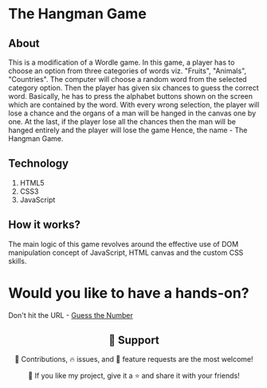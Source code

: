 # The Hangman Game

## About

This is a modification of a Wordle game. In this game, a player has to choose an option from three categories of words viz. "Fruits", "Animals", "Countries". The computer will choose a random word from the selected category option. Then the player has given six chances to guess the correct word. Basically, he has to press the alphabet buttons shown on the screen which are contained by the word. With every wrong selection, the player will lose a chance and the organs of a man will be hanged in the canvas one by one. At the last, if the player lose all the chances then the man will be hanged entirely and the player will lose the game Hence, the name - The Hangman Game.

## Technology

1. HTML5
2. CSS3
3. JavaScript

## How it works?

The main logic of this game revolves around the effective use of DOM manipulation concept of JavaScript, HTML canvas and the custom CSS skills.

# Would you like to have a hands-on?

Don't hit the URL - [Guess the Number](https://hangman-the-wordle-game.netlify.app/)

<h2 align="center">🤝 Support</h2>

<p align="center">🎀 Contributions, 🔥 issues, and 🥮 feature requests are the most welcome!</p>

<p align="center">💙 If you like my project, give it a ⭐ and share it with your friends!</p>
